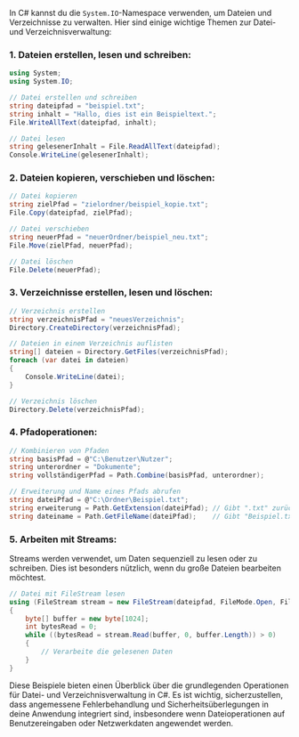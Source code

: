 In C# kannst du die `System.IO`-Namespace verwenden, um Dateien und Verzeichnisse zu verwalten. Hier sind einige wichtige Themen zur Datei- und Verzeichnisverwaltung:

### 1. **Dateien erstellen, lesen und schreiben:**
```csharp
using System;
using System.IO;

// Datei erstellen und schreiben
string dateipfad = "beispiel.txt";
string inhalt = "Hallo, dies ist ein Beispieltext.";
File.WriteAllText(dateipfad, inhalt);

// Datei lesen
string gelesenerInhalt = File.ReadAllText(dateipfad);
Console.WriteLine(gelesenerInhalt);
```

### 2. **Dateien kopieren, verschieben und löschen:**
```csharp
// Datei kopieren
string zielPfad = "zielordner/beispiel_kopie.txt";
File.Copy(dateipfad, zielPfad);

// Datei verschieben
string neuerPfad = "neuerOrdner/beispiel_neu.txt";
File.Move(zielPfad, neuerPfad);

// Datei löschen
File.Delete(neuerPfad);
```

### 3. **Verzeichnisse erstellen, lesen und löschen:**
```csharp
// Verzeichnis erstellen
string verzeichnisPfad = "neuesVerzeichnis";
Directory.CreateDirectory(verzeichnisPfad);

// Dateien in einem Verzeichnis auflisten
string[] dateien = Directory.GetFiles(verzeichnisPfad);
foreach (var datei in dateien)
{
    Console.WriteLine(datei);
}

// Verzeichnis löschen
Directory.Delete(verzeichnisPfad);
```

### 4. **Pfadoperationen:**
```csharp
// Kombinieren von Pfaden
string basisPfad = @"C:\Benutzer\Nutzer";
string unterordner = "Dokumente";
string vollständigerPfad = Path.Combine(basisPfad, unterordner);

// Erweiterung und Name eines Pfads abrufen
string dateiPfad = @"C:\Ordner\Beispiel.txt";
string erweiterung = Path.GetExtension(dateiPfad); // Gibt ".txt" zurück
string dateiname = Path.GetFileName(dateiPfad);    // Gibt "Beispiel.txt" zurück
```

### 5. **Arbeiten mit Streams:**
Streams werden verwendet, um Daten sequenziell zu lesen oder zu schreiben. Dies ist besonders nützlich, wenn du große Dateien bearbeiten möchtest.

```csharp
// Datei mit FileStream lesen
using (FileStream stream = new FileStream(dateipfad, FileMode.Open, FileAccess.Read))
{
    byte[] buffer = new byte[1024];
    int bytesRead = 0;
    while ((bytesRead = stream.Read(buffer, 0, buffer.Length)) > 0)
    {
        // Verarbeite die gelesenen Daten
    }
}
```

Diese Beispiele bieten einen Überblick über die grundlegenden Operationen für Datei- und Verzeichnisverwaltung in C#. Es ist wichtig, sicherzustellen, dass angemessene Fehlerbehandlung und Sicherheitsüberlegungen in deine Anwendung integriert sind, insbesondere wenn Dateioperationen auf Benutzereingaben oder Netzwerkdaten angewendet werden.